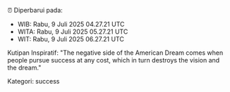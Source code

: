 ⏰ Diperbarui pada:
- WIB: Rabu, 9 Juli 2025 04.27.21 UTC
- WITA: Rabu, 9 Juli 2025 05.27.21 UTC
- WIT: Rabu, 9 Juli 2025 06.27.21 UTC

Kutipan Inspiratif:
"The negative side of the American Dream comes when people pursue success at any cost, which in turn destroys the vision and the dream."


Kategori: success


